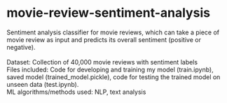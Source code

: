 # movie-review-sentiment-analysis

Sentiment analysis classifier for movie reviews, which can take a piece of movie review as input and predicts its overall sentiment (positive or negative).<br />
<br />
Dataset: Collection of 40,000 movie reviews with sentiment labels<br />
Files included: Code for developing and training my model (train.ipynb), saved model (trained_model.pickle), code for testing the trained model on unseen data (test.ipynb).<br />
ML algorithms/methods used: NLP, text analysis
